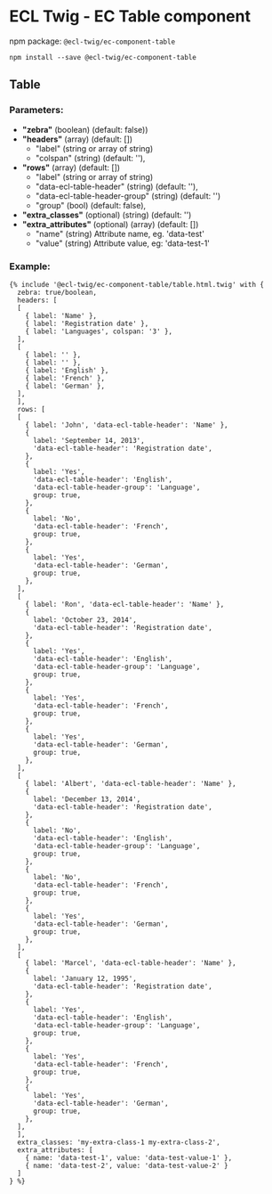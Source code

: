 # ECL Twig - EC Table component

npm package: `@ecl-twig/ec-component-table`

```shell
npm install --save @ecl-twig/ec-component-table
```

## Table

### Parameters:

- **"zebra"** (boolean) (default: false))
- **"headers"** (array) (default: [])
  - "label" (string or array of string)
  - "colspan" (string) (default: ''),
- **"rows"** (array) (default: [])
  - "label" (string or array of string)
  - "data-ecl-table-header" (string) (default: ''),
  - "data-ecl-table-header-group" (string) (default: '')
  - "group" (bool) (default: false),
- **"extra_classes"** (optional) (string) (default: '')
- **"extra_attributes"** (optional) (array) (default: [])
  - "name" (string) Attribute name, eg. 'data-test'
  - "value" (string) Attribute value, eg: 'data-test-1'

### Example:

<!-- prettier-ignore -->
```twig
{% include '@ecl-twig/ec-component-table/table.html.twig' with { 
  zebra: true/boolean, 
  headers: [
  [
    { label: 'Name' },
    { label: 'Registration date' },
    { label: 'Languages', colspan: '3' },
  ],
  [
    { label: '' },
    { label: '' },
    { label: 'English' },
    { label: 'French' },
    { label: 'German' },
  ],
  ],
  rows: [
  [
    { label: 'John', 'data-ecl-table-header': 'Name' },
    {
      label: 'September 14, 2013',
      'data-ecl-table-header': 'Registration date',
    },
    {
      label: 'Yes',
      'data-ecl-table-header': 'English',
      'data-ecl-table-header-group': 'Language',
      group: true,
    },
    {
      label: 'No',
      'data-ecl-table-header': 'French',
      group: true,
    },
    {
      label: 'Yes',
      'data-ecl-table-header': 'German',
      group: true,
    },
  ],
  [
    { label: 'Ron', 'data-ecl-table-header': 'Name' },
    {
      label: 'October 23, 2014',
      'data-ecl-table-header': 'Registration date',
    },
    {
      label: 'Yes',
      'data-ecl-table-header': 'English',
      'data-ecl-table-header-group': 'Language',
      group: true,
    },
    {
      label: 'Yes',
      'data-ecl-table-header': 'French',
      group: true,
    },
    {
      label: 'Yes',
      'data-ecl-table-header': 'German',
      group: true,
    },
  ],
  [
    { label: 'Albert', 'data-ecl-table-header': 'Name' },
    {
      label: 'December 13, 2014',
      'data-ecl-table-header': 'Registration date',
    },
    {
      label: 'No',
      'data-ecl-table-header': 'English',
      'data-ecl-table-header-group': 'Language',
      group: true,
    },
    {
      label: 'No',
      'data-ecl-table-header': 'French',
      group: true,
    },
    {
      label: 'Yes',
      'data-ecl-table-header': 'German',
      group: true,
    },
  ],
  [
    { label: 'Marcel', 'data-ecl-table-header': 'Name' },
    {
      label: 'January 12, 1995',
      'data-ecl-table-header': 'Registration date',
    },
    {
      label: 'Yes',
      'data-ecl-table-header': 'English',
      'data-ecl-table-header-group': 'Language',
      group: true,
    },
    {
      label: 'Yes',
      'data-ecl-table-header': 'French',
      group: true,
    },
    {
      label: 'Yes',
      'data-ecl-table-header': 'German',
      group: true,
    },
  ],
  ],
  extra_classes: 'my-extra-class-1 my-extra-class-2', 
  extra_attributes: [ 
    { name: 'data-test-1', value: 'data-test-value-1' }, 
    { name: 'data-test-2', value: 'data-test-value-2' } 
  ] 
} %}
```
